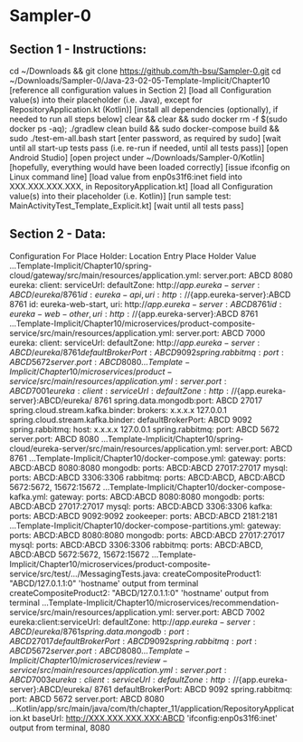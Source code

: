 # Sampler-0

## Section 1 - Instructions:

cd ~/Downloads && git clone https://github.com/th-bsu/Sampler-0.git
cd ~/Downloads/Sampler-0/Java-23-02-05-Template-Implicit/Chapter10
[reference all configuration values in Section 2]
[load all Configuration value(s) into their placeholder (i.e. Java), except for RepositoryApplication.kt (Kotlin)]
[install all dependencies (optionally), if needed to run all steps below]
clear && clear && sudo docker rm -f $(sudo docker ps -aq); ./gradlew clean build && sudo docker-compose build && sudo ./test-em-all.bash start
[enter password, as required by sudo]
[wait until all start-up tests pass (i.e. re-run if needed, until all tests pass)]
[open Android Studio]
[open project under ~/Downloads/Sampler-0/Kotlin]
[hopefully, everything would have been loaded correctly]
[issue ifconfig on Linux command line]
[load value from enp0s31f6:inet field into XXX.XXX.XXX.XXX, in RepositoryApplication.kt]
[load all Configuration value(s) into their placeholder (i.e. Kotlin)]
[run sample test: MainActivityTest_Template_Explicit.kt]
[wait until all tests pass]

## Section 2 - Data:

  Configuration For Place Holder:
     Location                                                                                                   Entry                             Place Holder                                               Value
     ...Template-Implicit/Chapter10/spring-cloud/gateway/src/main/resources/application.yml:                    server.port:                      ABCD                                                       8080
                                                                                                                eureka: client: serviceUrl:       defaultZone: http://${app.eureka-server}:ABCD/eureka/      8761
                                                                                                                id: eureka-api,        uri:       http://${app.eureka-server}:ABCD                           8761
                                                                                                                id: eureka-web-start,  uri:       http://${app.eureka-server}:ABCD                           8761
                                                                                                                id: eureka-web-other,  uri:       http://${app.eureka-server}:ABCD                           8761
     ...Template-Implicit/Chapter10/microservices/product-composite-service/src/main/resources/application.yml: server.port:                      ABCD                                                       7000
                                                                                                                eureka: client: serviceUrl:       defaultZone: http://${app.eureka-server}:ABCD/eureka/      8761
                                                                                                                defaultBrokerPort:                ABCD                                                       9092
                                                                                                                spring.rabbitmq: port:            ABCD                                                       5672
                                                                                                                server.port:                      ABCD                                                       8080
     ...Template-Implicit/Chapter10/microservices/product-service/src/main/resources/application.yml:           server.port:                      ABCD                                                       7001
                                                                                                                eureka: client: serviceUrl:       defaultZone: http://${app.eureka-server}:ABCD/eureka/      8761
                                                                                                                spring.data.mongodb:port:         ABCD                                                       27017
                                                                                                                spring.cloud.stream.kafka.binder: brokers: x.x.x.x                                           127.0.0.1
                                                                                                                spring.cloud.stream.kafka.binder: defaultBrokerPort: ABCD                                    9092
                                                                                                                spring.rabbitmq: host:            x.x.x.x                                                    127.0.0.1
                                                                                                                spring.rabbitmq: port:            ABCD                                                       5672
                                                                                                                server.port:                      ABCD                                                       8080
     ...Template-Implicit/Chapter10/spring-cloud/eureka-server/src/main/resources/application.yml:              server.port:                      ABCD                                                       8761
     ...Template-Implicit/Chapter10/docker-compose.yml:                                                         gateway:   ports:                 ABCD:ABCD                                                  8080:8080
                                                                                                                mongodb:   ports:                 ABCD:ABCD                                                  27017:27017
                                                                                                                mysql:     ports:                 ABCD:ABCD                                                  3306:3306
                                                                                                                rabbitmq:  ports:                 ABCD:ABCD, ABCD:ABCD                                       5672:5672, 15672:15672
     ...Template-Implicit/Chapter10/docker-compose-kafka.yml:                                                   gateway:   ports:                 ABCD:ABCD                                                  8080:8080
                                                                                                                mongodb:   ports:                 ABCD:ABCD                                                  27017:27017
                                                                                                                mysql:     ports:                 ABCD:ABCD                                                  3306:3306
                                                                                                                kafka:     ports:                 ABCD:ABCD                                                  9092:9092
                                                                                                                zookeeper: ports:                 ABCD:ABCD                                                  2181:2181
     ...Template-Implicit/Chapter10/docker-compose-partitions.yml:                                              gateway:   ports:                 ABCD:ABCD                                                  8080:8080
                                                                                                                mongodb:   ports:                 ABCD:ABCD                                                  27017:27017
                                                                                                                mysql:     ports:                 ABCD:ABCD                                                  3306:3306
                                                                                                                rabbitmq:  ports:                 ABCD:ABCD, ABCD:ABCD                                       5672:5672, 15672:15672
     ...Template-Implicit/Chapter10/microservices/product-composite-service/src/test/.../MessagingTests.java:   createCompositeProduct1:          "ABCD/127.0.1.1:0"                                         'hostname' output from terminal
                                                                                                                createCompositeProduct2:          "ABCD/127.0.1.1:0"                                         'hostname' output from terminal
     ...Template-Implicit/Chapter10/microservices/recommendation-service/src/main/resources/application.yml:    server.port:                      ABCD                                                       7002
                                                                                                                eureka:client:serviceUrl:         defaultZone: http://${app.eureka-server}:ABCD/eureka/      8761
                                                                                                                spring.data.mongodb:port:         ABCD                                                       27017
                                                                                                                defaultBrokerPort:                ABCD                                                       9092
                                                                                                                spring.rabbitmq:port:             ABCD                                                       5672
                                                                                                                server.port:                      ABCD                                                       8080
     ...Template-Implicit/Chapter10/microservices/review-service/src/main/resources/application.yml:            server.port:                      ABCD                                                       7003
                                                                                                                eureka: client: serviceUrl:       defaultZone: http://${app.eureka-server}:ABCD/eureka/      8761
                                                                                                                defaultBrokerPort:                ABCD                                                       9092
                                                                                                                spring.rabbitmq: port:            ABCD                                                       5672
                                                                                                                server.port:                      ABCD                                                       8080
     ...Kotlin/app/src/main/java/com/th/chapter_11/application/RepositoryApplication.kt                         baseUrl:                          http://XXX.XXX.XXX.XXX:ABCD                                'ifconfig:enp0s31f6:inet' output from terminal, 8080



